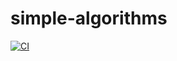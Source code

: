 # simple-algorithms

[![CI](https://github.com/magikabdul/simple-algorithms/actions/workflows/ci.yml/badge.svg)](https://github.com/magikabdul/simple-algorithms/actions/workflows/ci.yml)
